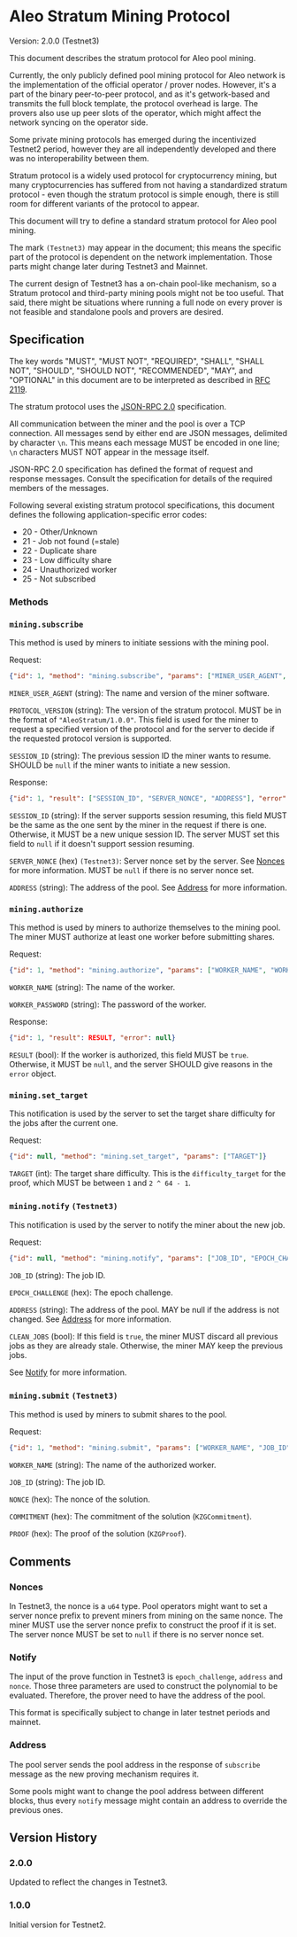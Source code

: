 # Aleo Stratum Mining Protocol

Version: 2.0.0 (Testnet3)

This document describes the stratum protocol for Aleo pool mining.

Currently, the only publicly defined pool mining protocol for Aleo network is the implementation of the official operator / prover nodes. However, it's a part of the binary peer-to-peer protocol, and as it's getwork-based and transmits the full block template, the protocol overhead is large. The provers also use up peer slots of the operator, which might affect the network syncing on the operator side.

Some private mining protocols has emerged during the incentivized Testnet2 period, however they are all independently developed and there was no interoperability between them.

Stratum protocol is a widely used protocol for cryptocurrency mining, but many cryptocurrencies has suffered from not having a standardized stratum protocol - even though the stratum protocol is simple enough, there is still room for different variants of the protocol to appear. 

This document will try to define a standard stratum protocol for Aleo pool mining.

The mark `(Testnet3)` may appear in the document; this means the specific part of the protocol is dependent on the network implementation. Those parts might change later during Testnet3 and Mainnet.

The current design of Testnet3 has a on-chain pool-like mechanism, so a Stratum protocol and third-party mining pools might not be too useful. That said, there might be situations where running a full node on every prover is not feasible and standalone pools and provers are desired. 

## Specification

The key words "MUST", "MUST NOT", "REQUIRED", "SHALL", "SHALL NOT", "SHOULD", "SHOULD NOT", "RECOMMENDED",  "MAY", and "OPTIONAL" in this document are to be interpreted as described in [RFC 2119](https://datatracker.ietf.org/doc/html/rfc2119).

The stratum protocol uses the [JSON-RPC 2.0](https://www.jsonrpc.org/specification) specification. 

All communication between the miner and the pool is over a TCP connection. All messages send by either end are JSON messages, delimited by character `\n`. This means each message MUST be encoded in one line; `\n` characters MUST NOT appear in the message itself.

JSON-RPC 2.0 specification has defined the format of request and response messages. Consult the specification for details of the required members of the messages.

Following several existing stratum protocol specifications, this document defines the following application-specific error codes:

- 20 - Other/Unknown
- 21 - Job not found (=stale)
- 22 - Duplicate share
- 23 - Low difficulty share
- 24 - Unauthorized worker
- 25 - Not subscribed

### Methods

### `mining.subscribe`
This method is used by miners to initiate sessions with the mining pool.

Request:

```json
{"id": 1, "method": "mining.subscribe", "params": ["MINER_USER_AGENT", "PROTOCOL_VERSION", "SESSION_ID"]}
```

`MINER_USER_AGENT` (string): The name and version of the miner software.

`PROTOCOL_VERSION` (string): The version of the stratum protocol. MUST be in the format of `"AleoStratum/1.0.0"`. This field is used for the miner to request a specified version of the protocol and for the server to decide if the requested protocol version is supported.

`SESSION_ID` (string): The previous session ID the miner wants to resume. SHOULD be `null` if the miner wants to initiate a new session.

Response:

```json
{"id": 1, "result": ["SESSION_ID", "SERVER_NONCE", "ADDRESS"], "error": null}
```

`SESSION_ID` (string): If the server supports session resuming, this field MUST be the same as the one sent by the miner in the request if there is one. Otherwise, it MUST be a new unique session ID. The server MUST set this field to `null` if it doesn't support session resuming.

`SERVER_NONCE` (hex) `(Testnet3)`: Server nonce set by the server. See [Nonces](#Nonces) for more information. MUST be `null` if there is no server nonce set.

`ADDRESS` (string): The address of the pool. See [Address](#Address) for more information.

### `mining.authorize`
This method is used by miners to authorize themselves to the mining pool. The miner MUST authorize at least one worker before submitting shares.

Request:

```json
{"id": 1, "method": "mining.authorize", "params": ["WORKER_NAME", "WORKER_PASSWORD"]}
```

`WORKER_NAME` (string): The name of the worker.

`WORKER_PASSWORD` (string): The password of the worker.

Response:

```json
{"id": 1, "result": RESULT, "error": null}
```

`RESULT` (bool): If the worker is authorized, this field MUST be `true`. Otherwise, it MUST be `null`, and the server SHOULD give reasons in the `error` object.

### `mining.set_target`
This notification is used by the server to set the target share difficulty for the jobs after the current one.

Request:

```json
{"id": null, "method": "mining.set_target", "params": ["TARGET"]}
```

`TARGET` (int): The target share difficulty. This is the `difficulty_target` for the proof, which MUST be between `1` and `2 ^ 64 - 1`.

### `mining.notify` `(Testnet3)`
This notification is used by the server to notify the miner about the new job.

Request: 
    
```json
{"id": null, "method": "mining.notify", "params": ["JOB_ID", "EPOCH_CHALLENGE", "ADDRESS", "CLEAN_JOBS"]}
```

`JOB_ID` (string): The job ID.

`EPOCH_CHALLENGE` (hex): The epoch challenge.

`ADDRESS` (string): The address of the pool. MAY be null if the address is not changed. See [Address](#Address) for more information.

`CLEAN_JOBS` (bool): If this field is `true`, the miner MUST discard all previous jobs as they are already stale. Otherwise, the miner MAY keep the previous jobs.

See [Notify](#Notify) for more information.

### `mining.submit` `(Testnet3)`
This method is used by miners to submit shares to the pool.

Request:

```json
{"id": 1, "method": "mining.submit", "params": ["WORKER_NAME", "JOB_ID", "NONCE", "COMMITMENT", "PROOF"]}
```

`WORKER_NAME` (string): The name of the authorized worker.

`JOB_ID` (string): The job ID.

`NONCE` (hex): The nonce of the solution.

`COMMITMENT` (hex): The commitment of the solution (`KZGCommitment`).

`PROOF` (hex): The proof of the solution (`KZGProof`).


## Comments

### Nonces

In Testnet3, the nonce is a `u64` type. Pool operators might want to set a server nonce prefix to prevent miners from mining on the same nonce. The miner MUST use the server nonce prefix to construct the proof if it is set. The server nonce MUST be set to `null` if there is no server nonce set.

### Notify

The input of the prove function in Testnet3 is `epoch_challenge`, `address` and `nonce`. Those three parameters are used to construct the polynomial to be evaluated. Therefore, the prover need to have the address of the pool. 

This format is specifically subject to change in later testnet periods and mainnet.

### Address

The pool server sends the pool address in the response of `subscribe` message as the new proving mechanism requires it.

Some pools might want to change the pool address between different blocks, thus every `notify` message might contain an address to override the previous ones.


## Version History

### 2.0.0

Updated to reflect the changes in Testnet3.

### 1.0.0

Initial version for Testnet2.
